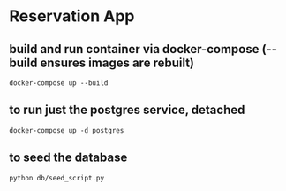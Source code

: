 # Reservation App

## build and run container via docker-compose (--build ensures images are rebuilt)

`docker-compose up --build`

## to run just the postgres service, detached

`docker-compose up -d postgres`

## to seed the database

`python db/seed_script.py`
